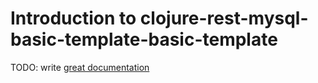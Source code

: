 # Introduction to clojure-rest-mysql-basic-template-basic-template

TODO: write [great documentation](http://jacobian.org/writing/what-to-write/)
